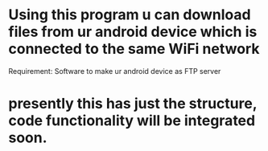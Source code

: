 # Using this program u can download files from ur android device which is connected to the same WiFi network

Requirement:
        Software to make ur android device as FTP server

# presently this has just the structure, code functionality will be integrated soon.